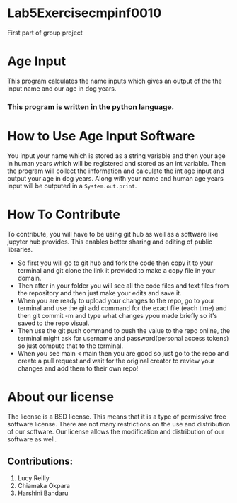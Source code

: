 # Lab5Exercisecmpinf0010
First part of group project

# Age Input
This program calculates the name inputs which gives an output of the the input name and our age in dog years.

### This program is written in the python language.

# How to Use Age Input Software
You input your name which is stored as a string variable and then your age in human years which will be registered and stored as an int variable. 
Then the program will collect the information and calculate the int age input and output your age in dog years. Along with your name and human age years input will be outputed in a `System.out.print`.


# How To Contribute
To contribute, you will have to be using git hub as well as a software like jupyter hub provides. This enables better sharing and editing of public libraries. 
- So first you will go to git hub and fork the code then copy it to your terminal and git clone the link it provided to make a copy file in your domain. 
- Then after in your folder you will see all the code files and text files from the repository and then just make your edits and save it. 
- When you are ready to upload your changes to the repo, go to your terminal and use the git add command for the exact file (each time) and then git commit -m and type what changes ypou made briefly so it's saved to the repo visual. 
- Then use the git push command to push the value to the repo online, the terminal might ask for username and password(personal access tokens) so just compute that to the terminal.
- When you see main < main then you are good so just go to the repo and create a pull request and wait for the original creator to review your changes and add them to their own repo!


# About our license
The license is a BSD license. This means that it is a type of permissive free software license. There are not many restrictions on the use and distribution of our software. Our license allows the modification and distribution of our software as well. 






## Contributions: 
1. Lucy Reilly
2. Chiamaka Okpara
3. Harshini Bandaru